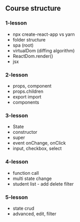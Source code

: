 ## Course structure

### 1-lesson
- npx create-react-app vs yarn
- folder structure
- spa (root)
- virtualDom (diffing algorithm)
- ReactDom.render()
- jsx

### 2-lesson 
- props, component
- props.children
- export import
- components

### 3-lesson
- State 
- constructor
- super
- event onChange, onClick
- input, checkbox, select

### 4-lesson
- function call
- multi state change 
- student list - add delete filter

### 5-lesson
- state crud
- advanced, edit, filter
